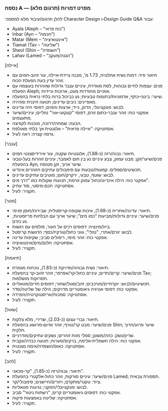 ### נספח A — מפרט דמויות (תרגום מלא)

להלן תרגום/עיבוד מלא למסמכי Character Design ו‑Design Guide Q&A עבור:

- Ayala (Aleph – “כוח פראי”)
- Inbar (Ayn – “חכמה”)
- Matar (Mem – “אינטואיציה”)
- Tiamat (Tav – “שליטה”)
- Sheol (Shin – “השמדה”)
- Lahav (Lamed – “הגנה/מעקב”)

[איילה]

- תיאור פיזי: דמות נשית אתלטית, 1.73 מ’, מבנה ציידת‑איילה, עור זהוב‑חמים עם זוהר עדין בעת הפעלת הכוח.
- פנים: עצמות לחיים גבוהות, לסת מוגדרת, עיניים ענבר גדולות שזוהרות בעוצמה עם הפעלת Aleph; אוזניים מחודדות מעט, ארוכות וניידות.
- שיער: בינוני‑כתף, אדמוניות/כתומות טבעיות; נע כביכול ברוח בלתי נראית בהפעלה.
- מאפיינים: ניבים עדינים; תנועה חיננית ומהירה.
- לבוש: פונקציונלי, הדוק, נייד; ארצות וחמים; דפוסי חיה עדינים.
- אפקטי כוח: זוהר ענבר‑כתום זורם, דפוסי “קעקועי‑אור” נוזליים; עיניים/שיער מתעצמים.
- הבעה: שמחה/דרוכה, מוכנות לקפיצה.
- אסתטיקה: “איילה פראית” – אלגנטית אך בלתי מאולפת.
- גרסה קצרה: ראה לעיל.

[ענבר]

- תיאור: גבוה/רזה (כ‑1.88), אלגנטיות שקטה, עור אירידיסצנטי חמים.
- פנים/שיער/זקן: מבט עמוק, צבע עיניים נע בין חום לאמבר; עיניים זוהרות בעל‑טבעי בהפעלת Ayn; שיער ארוך, זקן מטופח.
- תכשיטים/סמלים: קמעות/טבעות עם סימבולים עתיקים הזוהרים אינדיגו.
- לבוש: שוטף, טבעי, ירקרק/חום; מוטיבים עתיקים עדינים.
- אפקטי כוח: הילה אינדיגו/כחול עמוק זורמת; תנועות שקולות כמו “דרך מים”.
- אסתטיקה: חכם‑מיסטי, סוד עתיק.
- תקציר: לעיל.

[מטר]

- תיאור: עדינה/אתרית (כ‑1.68), איכות שקופה‑קריסטלית; שבירות/חוסן פנימי.
- פנים/שיער: עיניים גדולות/מביעות “כמו מים”; שיער ארוך עם הבלחות פריזמטיות, נע כזרם.
- ביולומינציה: דפוסים רכים על העור, פולסים עם רגשות.
- לבוש: זורם/אתרי, “נוזלי”; גווני כחול/טורקיז/כסף; הדגשות קריסטל.
- אפקטי כוח: זוהר מימי, ריפולים סביב; שקיפות עדינה.
- אסתטיקה: חלום/מים/אינטואיציה.
- תקציר: לעיל.

[תיאמת]

- תיאור: נשית גבוהה/מדויקת (כ‑1.83), נוכחות מגמרת.
- פנים/שיער: קרים/חדים; עיניים כחול‑קר/אפרפר; זוהר זהוב‑קר בהפעלת Tav; תסרוקות מושלמות.
- תכשיטים/לבוש: יוקרתיים/מורכבים; זהב/סגול/שחור; דפוסים חדים/מטאליים.
- אפקטי כוח: דפוסי אנרגיה גיאומטריים מדויקים; הילה של שליטה/סדר.
- אסתטיקה: סמכות/אריסטוקרטיה/הפרדה.
- תקציר: לעיל.

[שאול]

- תיאור: גברי עצום (כ‑2.03), שרירי, מלא צלקות.
- פנים/שיער: מבט קר/טורף; זוהר אדום‑מרושע בהפעלת Shin; שיער פרוע/חרוך חלקית.
- שריון/נשק: כהה/משונן; סמלי מוות זוהרים; נשקים עתיקים/מודרניים.
- אפקטי כוח: הילה חשמלית‑אלימה, ברקים/סערות; תנועה כבדה/עקבית.
- אסתטיקה: כאוס/השמדה/אימה מגנטית.
- תקציר: לעיל.

[להב]

- תיאור: גבוה/רזה (כ‑1.85), “קר‑מכאני”.
- פנים/שיער: עיניים סורקות, זוהר כחול‑אלקטרי בהפעלת Lamed; תספורת צבאית.
- ציוד: טקטי/מתקדם; ויזורים/חיישנים; סימבולי/קר.
- לבוש: פונקציונלי/חמקני; נגיעות מטאליות.
- אפקטי כוח: דפוסים גיאומטריים קרים, “רשתות ניטור” סביב.
- אסתטיקה: שליטה באמצעות פיקוח.
- תקציר: לעיל.
